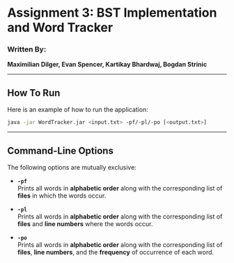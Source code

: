 # **Assignment 3: BST Implementation and Word Tracker**

### **Written By:**  
**Maximilian Dilger, Evan Spencer, Kartikay Bhardwaj, Bogdan Strinic**

---

## **How To Run**

Here is an example of how to run the application:  

```bash
java -jar WordTracker.jar <input.txt> -pf/-pl/-po [<output.txt>]
```

---

## **Command-Line Options**

The following options are mutually exclusive:  

- **`-pf`**  
  Prints all words in **alphabetic order** along with the corresponding list of **files** in which the words occur.

- **`-pl`**  
  Prints all words in **alphabetic order** along with the corresponding list of **files** and **line numbers** where the words occur.

- **`-po`**  
  Prints all words in **alphabetic order** along with the corresponding list of **files**, **line numbers**, and the **frequency** of occurrence of each word.
